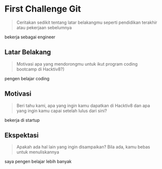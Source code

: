 # First Challenge Git

> Ceritakan sedikit tentang latar belakangmu seperti pendidikan terakhir atau pekerjaan sebelumnya

bekerja sebagai engineer

## Latar Belakang

> Motivasi apa yang mendorongmu untuk ikut program coding bootcamp di Hacktiv8?)

pengen belajar coding

## Motivasi

> Beri tahu kami, apa yang ingin kamu dapatkan di Hacktiv8 dan apa yang ingin kamu capai setelah lulus dari sini?

bekerja di startup

## Ekspektasi

> Apakah ada hal lain yang ingin disampaikan? Bila ada, kamu bebas untuk menuliskannya

saya pengen belajar lebih banyak

